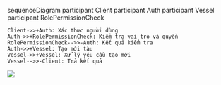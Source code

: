 sequenceDiagram
    participant Client
    participant Auth
    participant Vessel
    participant RolePermissionCheck

    Client->>+Auth: Xác thực người dùng
    Auth->>+RolePermissionCheck: Kiểm tra vai trò và quyền
    RolePermissionCheck-->>-Auth: Kết quả kiểm tra
    Auth->>+Vessel: Tạo mới tàu
    Vessel->>+Vessel: Xử lý yêu cầu tạo mới
    Vessel-->>-Client: Trả kết quả

[![](https://mermaid.ink/img/pako:eNptUU1KAzEUvsojW9sLZFGQuutGVKRINiHz7ITOJG0mKZTShXgMEVpcCIKg7pxBXAS8R25ixlhrabNJ8s33l3kLInSGhJIKpw6VwBPJR4aXTEFcE26sFHLClYV-IVHZffzY2XwfvcSqwmIfP9MFnqIpZVVJrfo5ijFTiZYCur3eUWtJYejXAmwemlcBavT1Epp7CZl_V6PEb1kt-4AlhYEMzW0J1nCYcRl3_wYzv4Kpm4fm5jfxgLIbHbspfxDqTxsFoX6A8Z_dbnZ6JoWLUK81lKG5i1l-5RIrff3PG4bmGQr_AXP_5ECE-tGB3Wp3ZG2T9E-iv_lpsW3EFOmQMnbnMovTW7RKRmyOJTJC4zHjZswIU8vI487q87kShFrjsEPcJON2M2lCr3lRRTTO50rrzX35DXxZzqk?type=png)](https://mermaid.live/edit#pako:eNptUU1KAzEUvsojW9sLZFGQuutGVKRINiHz7ITOJG0mKZTShXgMEVpcCIKg7pxBXAS8R25ixlhrabNJ8s33l3kLInSGhJIKpw6VwBPJR4aXTEFcE26sFHLClYV-IVHZffzY2XwfvcSqwmIfP9MFnqIpZVVJrfo5ijFTiZYCur3eUWtJYejXAmwemlcBavT1Epp7CZl_V6PEb1kt-4AlhYEMzW0J1nCYcRl3_wYzv4Kpm4fm5jfxgLIbHbspfxDqTxsFoX6A8Z_dbnZ6JoWLUK81lKG5i1l-5RIrff3PG4bmGQr_AXP_5ECE-tGB3Wp3ZG2T9E-iv_lpsW3EFOmQMnbnMovTW7RKRmyOJTJC4zHjZswIU8vI487q87kShFrjsEPcJON2M2lCr3lRRTTO50rrzX35DXxZzqk)